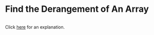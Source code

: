 # Find the Derangement of An Array 

~~~java

~~~

Click [here](Explanation.md) for an explanation.

